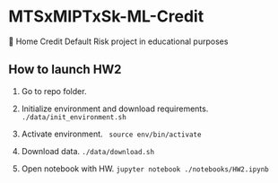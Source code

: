 # MTSxMIPTxSk-ML-Credit
🤖 Home Credit Default Risk project in educational purposes

## How to launch HW2

1. Go to repo folder.

2. Initialize environment and download requirements.
`./data/init_environment.sh`

3. Activate environment.
` source env/bin/activate`

4. Download data.
`./data/download.sh`

5. Open notebook with HW.
`jupyter notebook ./notebooks/HW2.ipynb`
